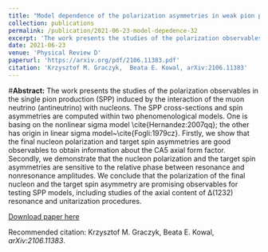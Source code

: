 ```yaml
---
title: "Model dependence of the polarization asymmetries in weak pion production off the nucleon"
collection: publications
permalink: /publication/2021-06-23-model-depedence-32
excerpt: 'The work presents the studies of the polarization observables in the single pion production (SPP) induced by the interaction of the muon neutrino (antineutrino) with nucleons. The SPP cross-sections and spin asymmetries are computed within two phenomenological models. One is basing on the nonlinear sigma model \cite{Hernandez:2007qq}; the other has origin in linear sigma model~\cite{Fogli:1979cz}. Firstly, we show that the final nucleon polarization and target spin asymmetries are good observables to obtain information about the CA5 axial form factor. Secondly, we demonstrate that the nucleon polarization and the target spin asymmetries are sensitive to the relative phase between resonance and nonresonance amplitudes. We conclude that the polarization of the final nucleon and the target spin asymmetry are promising observables for testing SPP models, including studies of the axial content of Δ(1232) resonance and unitarization procedures. '
date: 2021-06-23
venue: 'Physical Review D'
paperurl: 'https://arxiv.org/pdf/2106.11383.pdf'
citation: 'Krzysztof M. Graczyk,  Beata E. Kowal, arXiv:2106.11383'
---
```

#__Abstract:__ The work presents the studies of the polarization observables in the single pion production (SPP) induced by the interaction of the muon neutrino (antineutrino) with nucleons. The SPP cross-sections and spin asymmetries are computed within two phenomenological models. One is basing on the nonlinear sigma model \cite{Hernandez:2007qq}; the other has origin in linear sigma model~\cite{Fogli:1979cz}. Firstly, we show that the final nucleon polarization and target spin asymmetries are good observables to obtain information about the CA5 axial form factor. Secondly, we demonstrate that the nucleon polarization and the target spin asymmetries are sensitive to the relative phase between resonance and nonresonance amplitudes. We conclude that the polarization of the final nucleon and the target spin asymmetry are promising observables for testing SPP models, including studies of the axial content of Δ(1232) resonance and unitarization procedures. 

[Download paper here](https://arxiv.org/pdf/2106.11383)

Recommended citation: Krzysztof M. Graczyk, Beata E. Kowal, <i>arXiv:2106.11383</i>.

